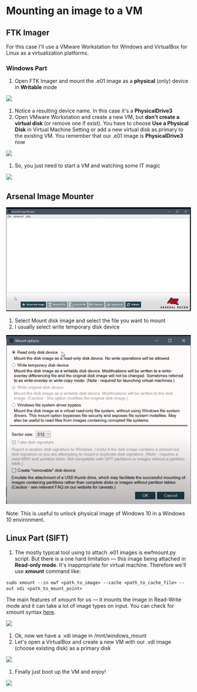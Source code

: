 # Mounting an image to a VM

## FTK Imager

For this case I'll use a VMware Workstation for Windows and VirtualBox for Linux as a virtualization platforms.

### Windows Part

1. Open FTK Imager and mount the .e01 image as a **physical** \(only\) device in **Writable** mode  

![](https://habrastorage.org/webt/lb/c6/lv/lbc6lvyxg1ezhi-lvzhv4bw4_uq.gif)

1. Notice a resulting device name. In this case it's a **PhysicalDrive3**
2. Open VMware Workstation and create a new VM, but **don't create a virtual disk** \(or remove one if exist\). You have to choose **Use a Physical Disk** in Virtual Machine Setting or add a new virtual disk as primary to the existing VM. You remember that our .e01 image is **PhysicalDrive3** now

![](https://habrastorage.org/webt/dp/4a/6f/dp4a6fqh_24o4ze2lbnv8xybvpi.gif)

1. So, you just need to start a VM and watching some IT magic  

![](https://habrastorage.org/webt/tl/k8/ad/tlk8adlpbniuw69wvv5msg6pa_g.gif)

## Arsenal Image Mounter

![Mount disk image](../.gitbook/assets/image%20%2847%29.png)

1. Select Mount disk image and select the file you want to mount
2. I usually select write temporary disk device

![](../.gitbook/assets/image%20%2848%29.png)



Note: This is useful to unlock physical image of Windows 10 in a Windows 10 environment.

## Linux Part \(SIFT\)

1. The mostly typical tool using to attach .e01 images is ewfmount.py script. But there is a one hard limitation — this image being attached in **Read-only mode**. It's inappropriate for virtual machine. Therefore we'll use **xmount** command like:  

```text
sudo xmount --in ewf <path_to_image> --cache <path_to_cache_file> --out vdi <path_to_mount_point>
```

The main features of xmount for us — it mounts the image in Read-Write mode and it can take a lot of image types on input. You can check for xmount syntax [here](https://github.com/mika/xmount/blob/master/README).

![](https://habrastorage.org/webt/cf/lt/p7/cfltp73nepf_wxuf5gcph_vif98.gif)

1. Ok, now we have a .vdi image in /mnt/windows\_mount
2. Let's open a VirtualBox and create a new VM with our .vdi image \(choose existing disk\) as a primary disk

![](https://habrastorage.org/webt/l4/ly/fd/l4lyfdkcsloromsy4ilflmntqxi.gif)

1. Finally just boot up the VM and enjoy!  

![](https://habrastorage.org/webt/df/5m/mc/df5mmcf7s2rotceezw8htzgs0ui.gif)

